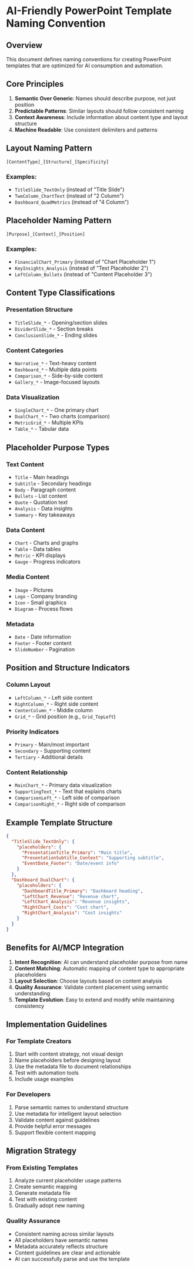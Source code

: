 # AI-Friendly PowerPoint Template Naming Convention

## Overview
This document defines naming conventions for creating PowerPoint templates that are optimized for AI consumption and automation.

## Core Principles

1. **Semantic Over Generic**: Names should describe purpose, not just position
2. **Predictable Patterns**: Similar layouts should follow consistent naming
3. **Context Awareness**: Include information about content type and layout structure
4. **Machine Readable**: Use consistent delimiters and patterns

## Layout Naming Pattern

```
[ContentType]_[Structure]_[Specificity]
```

### Examples:
- `TitleSlide_TextOnly` (instead of "Title Slide")
- `TwoColumn_ChartText` (instead of "2 Column")
- `Dashboard_QuadMetrics` (instead of "4 Column")

## Placeholder Naming Pattern

```
[Purpose]_[Context]_[Position]
```

### Examples:
- `FinancialChart_Primary` (instead of "Chart Placeholder 1")
- `KeyInsights_Analysis` (instead of "Text Placeholder 2")
- `LeftColumn_Bullets` (instead of "Content Placeholder 3")

## Content Type Classifications

### Presentation Structure
- `TitleSlide_*` - Opening/section slides
- `DividerSlide_*` - Section breaks
- `ConclusionSlide_*` - Ending slides

### Content Categories
- `Narrative_*` - Text-heavy content
- `Dashboard_*` - Multiple data points
- `Comparison_*` - Side-by-side content
- `Gallery_*` - Image-focused layouts

### Data Visualization
- `SingleChart_*` - One primary chart
- `DualChart_*` - Two charts (comparison)
- `MetricGrid_*` - Multiple KPIs
- `Table_*` - Tabular data

## Placeholder Purpose Types

### Text Content
- `Title` - Main headings
- `Subtitle` - Secondary headings
- `Body` - Paragraph content
- `Bullets` - List content
- `Quote` - Quotation text
- `Analysis` - Data insights
- `Summary` - Key takeaways

### Data Content
- `Chart` - Charts and graphs
- `Table` - Data tables
- `Metric` - KPI displays
- `Gauge` - Progress indicators

### Media Content
- `Image` - Pictures
- `Logo` - Company branding
- `Icon` - Small graphics
- `Diagram` - Process flows

### Metadata
- `Date` - Date information
- `Footer` - Footer content
- `SlideNumber` - Pagination

## Position and Structure Indicators

### Column Layout
- `LeftColumn_*` - Left side content
- `RightColumn_*` - Right side content
- `CenterColumn_*` - Middle column
- `Grid_*` - Grid position (e.g., `Grid_TopLeft`)

### Priority Indicators
- `Primary` - Main/most important
- `Secondary` - Supporting content
- `Tertiary` - Additional details

### Content Relationship
- `MainChart_*` - Primary data visualization
- `SupportingText_*` - Text that explains charts
- `ComparisonLeft_*` - Left side of comparison
- `ComparisonRight_*` - Right side of comparison

## Example Template Structure

```json
{
  "TitleSlide_TextOnly": {
    "placeholders": {
      "PresentationTitle_Primary": "Main title",
      "PresentationSubtitle_Context": "Supporting subtitle", 
      "EventDate_Footer": "Date/event info"
    }
  },
  "Dashboard_DualChart": {
    "placeholders": {
      "DashboardTitle_Primary": "Dashboard heading",
      "LeftChart_Revenue": "Revenue chart",
      "LeftChart_Analysis": "Revenue insights",
      "RightChart_Costs": "Cost chart", 
      "RightChart_Analysis": "Cost insights"
    }
  }
}
```

## Benefits for AI/MCP Integration

1. **Intent Recognition**: AI can understand placeholder purpose from name
2. **Content Matching**: Automatic mapping of content type to appropriate placeholders
3. **Layout Selection**: Choose layouts based on content analysis
4. **Quality Assurance**: Validate content placement using semantic understanding
5. **Template Evolution**: Easy to extend and modify while maintaining consistency

## Implementation Guidelines

### For Template Creators
1. Start with content strategy, not visual design
2. Name placeholders before designing layout
3. Use the metadata file to document relationships
4. Test with automation tools
5. Include usage examples

### For Developers
1. Parse semantic names to understand structure
2. Use metadata for intelligent layout selection
3. Validate content against guidelines
4. Provide helpful error messages
5. Support flexible content mapping

## Migration Strategy

### From Existing Templates
1. Analyze current placeholder usage patterns
2. Create semantic mapping
3. Generate metadata file
4. Test with existing content
5. Gradually adopt new naming

### Quality Assurance
- Consistent naming across similar layouts
- All placeholders have semantic names
- Metadata accurately reflects structure
- Content guidelines are clear and actionable
- AI can successfully parse and use the template